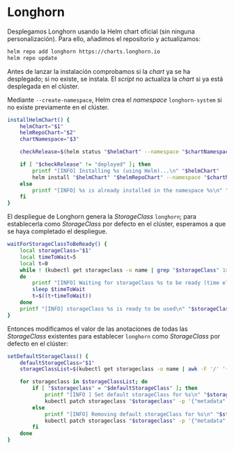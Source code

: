 # Longhorn

Desplegamos Longhorn usando la Helm chart oficial (sin ninguna personalización). Para ello, añadimos el repositorio y actualizamos:

```bash
helm repo add longhorn https://charts.longhorn.io
helm repo update
```

Antes de lanzar la instalación comprobamos si la *chart* ya se ha desplegado; si no existe, se instala. El *script* no actualiza la *chart* si ya está desplegada en el clúster.

Mediante `--create-namespace`, Helm crea el *namespace* `longhorn-system` si no existe previamente en el clúster.

```bash
installHelmChart() {
    helmChart="$1"
    helmRepoChart="$2"
    chartNamespace="$3"

    checkRelease=$(helm status "$helmChart" --namespace "$chartNamespace" 2>/dev/null | grep -i status | awk '{ print $2 }')

    if [ "$checkRelease" != "deployed" ]; then
        printf "[INFO] Installing %s (using Helm)...\n" "$helmChart"
        helm install "$helmChart" "$helmRepoChart" --namespace "$chartNamespace" --create-namespace
    else
        printf "[INFO] %s is already installed in the namespace %s\n" "$helmChart" "$chartNamespace"
    fi
}
```

El despliegue de Longhorn genera la *StorageClass* `longhorn`; para establecerla como *StorageClass* por defecto en el clúster, esperamos a que se haya completado el despliegue.

```bash
waitForStorageClassToBeReady() {
    local storageClass="$1"
    local timeToWait=5
    local t=0
    while ! (kubectl get storageclass -o name | grep "$storageClass" 1>/dev/null)
    do
        printf "[INFO] Waiting for storageClass %s to be ready (time elapsed %d seconds) ...\n" "$storageClass" "$t"
        sleep $timeToWait
        t=$((t+timeToWait))
    done
    printf "[INFO] storageClass %s is ready to be used\n" "$storageClass"
}
```

Entonces modificamos el valor de las anotaciones de todas las *StorageClass* existentes para establecer `longhorn` como *StorageClass* por defecto en el clúster:

```bash
setDefaultStorageClass() {
    defaultStorageClass="$1"
    storageClassList=$(kubectl get storageclass -o name | awk -F '/' '{print $2}')

    for storageclass in $storageClassList; do
        if [ "$storageclass" = "$defaultStorageClass" ]; then
            printf "[INFO ] Set default storageClass for %s\n" "$storageclass"
            kubectl patch storageclass "$storageclass" -p '{"metadata": {"annotations":{"storageclass.kubernetes.io/is-default-class":"true"}}}'
        else
            printf "[INFO] Removing default storageClass for %s\n" "$storageclass"
            kubectl patch storageclass "$storageclass" -p '{"metadata": {"annotations":{"storageclass.kubernetes.io/is-default-class":"false"}}}'
        fi
    done
}
```
